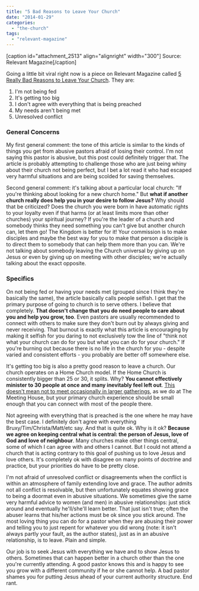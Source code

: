 ```yaml
---
title: "5 Bad Reasons to Leave Your Church"
date: "2014-01-29"
categories: 
  - "the-church"
tags: 
  - "relevant-magazine"
---
```


\[caption id="attachment\_2513" align="alignright" width="300"\][](http://www.anabaptistredux.com/wp-content/uploads/2014/01/leavechurch.png) Source: Relevant Magazine\[/caption\]

Going a little bit viral right now is a piece on Relevant Magazine called [5 Really Bad Reasons to Leave Your Church](http://www.relevantmagazine.com/god/church/5-really-bad-reasons-leave-your-church "Relevant - 5 Really Bad Reasons to Leave Your Church"). They are:

1. I'm not being fed
2. It's getting too big
3. I don't agree with everything that is being preached
4. My needs aren't being met
5. Unresolved conflict

### <!--more-->General Concerns

My first general comment: the tone of this article is similar to the kinds of things you get from abusive pastors afraid of losing their control. I'm not saying this pastor is abusive, but this post could definitely trigger that. The article is probably attempting to challenge those who are just being whiny about their church not being perfect, but I bet a lot read it who had escaped very harmful situations and are being scolded for saving themselves.

Second general comment: it's talking about a particular local church: "If you're thinking about looking for a new church home." But **what if another church really does help you in your desire to follow Jesus?** Why should that be criticized? Does the church you were born in have automatic rights to your loyalty even if that harms (or at least limits more than other churches) your spiritual journey? If you're the leader of a church and somebody thinks they need something you can't give but another church can, let them go! The Kingdom is better for it! Your commission is to make disciples and maybe the best way for you to make that person a disciple is to direct them to somebody that can help them more than you can. We're not talking about somebody leaving the Church universal by giving up on Jesus or even by giving up on meeting with other disciples; we're actually talking about the exact opposite.

### Specifics

On not being fed or having your needs met (grouped since I think they're basically the same), the article basically calls people selfish. I get that the primary purpose of going to church is to serve others. I believe that completely. **That doesn't change that you do need people to care about you and help you grow, too**. Even pastors are usually recommended to connect with others to make sure they don't burn out by always giving and never receiving. That burnout is exactly what this article is encouraging by making it selfish for you daring to not exclusively tow the line of "think not what your church can do for you but what you can do for your church." If you're burning out because there is no life in the church for you - despite varied and consistent efforts - you probably are better off somewhere else.

It's getting too big is also a pretty good reason to leave a church. Our church operates on a Home Church model. If the Home Church is consistently bigger than 25 or 30, it splits. Why? **You cannot effectively minister to 30 people at once and many inevitably feel left out**. [This doesn't mean not to meet occasionally in larger gatherings](http://anabaptistredux.com/anabaptist-megachurches/ "Anabaptist Megachurches"), as we do at The Meeting House, but your primary church experience should be small enough that you can connect with most of the people there.

Not agreeing with everything that is preached is the one where he may have the best case. I definitely don't agree with everything Bruxy/Tim/Christa/Matt/etc say. And that is quite ok. Why is it ok? **Because we agree on keeping central what is central: the person of Jesus, love of God and love of neighbour**. Many churches make other things central, some of which I can agree with and others I cannot. But I could not attend a church that is acting contrary to this goal of pushing us to love Jesus and love others. It's completely ok with disagree on many points of doctrine and practice, but your priorities do have to be pretty close.

I'm not afraid of unresolved conflict or disagreements when the conflict is within an atmosphere of family extending love and grace. The author admits not all conflict is resolvable, but then unfortunately equates showing grace to being a doormat even in abusive situations. We sometimes give the same very harmful advice to women (and men) in abusive relationships: just stick around and eventually he'll/she'll learn better. That just isn't true; often the abuser learns that his/her actions must be ok since you stick around. The most loving thing you can do for a pastor when they are abusing their power and telling you to just repent for whatever you did wrong (note: it isn't always partly your fault, as the author states), just as in an abusive relationship, is to leave. Plain and simple.

Our job is to seek Jesus with everything we have and to show Jesus to others. Sometimes that can happen better in a church other than the one you're currently attending. A good pastor knows this and is happy to see you grow with a different community if he or she cannot help. A bad pastor shames you for putting Jesus ahead of your current authority structure. End rant.
